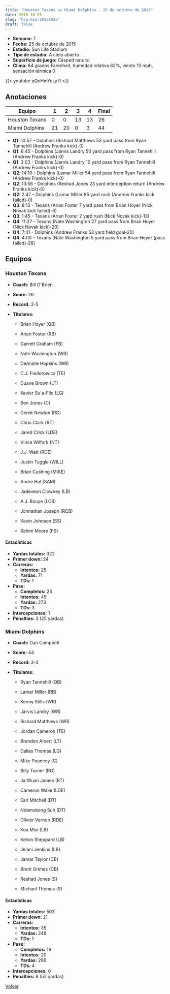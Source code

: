 ```yaml
---
title: "Houston Texans vs Miami Dolphins - 25 de octubre de 2015"
date: 2015-10-25
slug: "hou-mia-20151025"
draft: false
---
```


- **Semana:** 7
- **Fecha:** 25 de octubre de 2015
- **Estadio:** Sun Life Stadium
- **Tipo de estadio:** A cielo abierto
- **Superficie de juego:** Césped natural
- **Clima:** 84 grados Farenheit, humedad relativa 62%, viento 13 mph, sensación térmica 0


{{< youtube qQoHmYeLy7I >}}


## Anotaciones
| Equipo | 1 | 2 | 3 | 4 | Final |
|--------|---|---|---|---|-------|
| Houston Texans  | 0 | 0 | 13 | 13  | 26 |
| Miami Dolphins  | 21 | 20 | 0 | 3  | 44 |
- **Q1**: 10:57 - Dolphins (Rishard Matthews 53 yard pass from Ryan Tannehill (Andrew Franks kick)-0)
- **Q1**: 6:45 - Dolphins (Jarvis Landry 50 yard pass from Ryan Tannehill (Andrew Franks kick)-0)
- **Q1**: 3:03 - Dolphins (Jarvis Landry 10 yard pass from Ryan Tannehill (Andrew Franks kick)-0)
- **Q2**: 14:10 - Dolphins (Lamar Miller 54 yard pass from Ryan Tannehill (Andrew Franks kick)-0)
- **Q2**: 13:56 - Dolphins (Reshad Jones 23 yard interception return (Andrew Franks kick)-0)
- **Q2**: 2:47 - Dolphins (Lamar Miller 85 yard rush (Andrew Franks kick failed)-0)
- **Q3**: 8:13 - Texans (Arian Foster 7 yard pass from Brian Hoyer (Nick Novak kick failed)-6)
- **Q3**: 1:45 - Texans (Arian Foster 2 yard rush (Nick Novak kick)-13)
- **Q4**: 11:27 - Texans (Nate Washington 27 yard pass from Brian Hoyer (Nick Novak kick)-20)
- **Q4**: 7:41 - Dolphins (Andrew Franks 53 yard field goal-20)
- **Q4**: 4:00 - Texans (Nate Washington 5 yard pass from Brian Hoyer (pass failed)-26)


## Equipos


### Houston Texans
* **Coach:** Bill O'Brien
* **Score:** 26
* **Record:** 2-5
* **Titulares:** 

  * Brian Hoyer (QB) 

  * Arian Foster (RB) 

  * Garrett Graham (FB) 

  * Nate Washington (WR) 

  * DeAndre Hopkins (WR) 

  * C.J. Fiedorowicz (TE) 

  * Duane Brown (LT) 

  * Xavier Su'a-Filo (LG) 

  * Ben Jones (C) 

  * Derek Newton (RG) 

  * Chris Clark (RT) 

  * Jared Crick (LDE) 

  * Vince Wilfork (NT) 

  * J.J. Watt (RDE) 

  * Justin Tuggle (WILL) 

  * Brian Cushing (MIKE) 

  * Andre Hal (SAM) 

  * Jadeveon Clowney (LB) 

  * A.J. Bouye (LCB) 

  * Johnathan Joseph (RCB) 

  * Kevin Johnson (SS) 

  * Rahim Moore (FS) 

#### Estadísticas
* **Yardas totales:** 322
* **Primer down:** 24
* **Carreras:**
  * **Intentos:** 25
  * **Yardas:** 71
  * **TDs:** 1
* **Pase:**
  * **Completos:** 23
  * **Intentos:** 49
  * **Yardas:** 273
  * **TDs:** 3
* **Intercepciones:** 1
* **Penalties:** 3 (25 yardas)

### Miami Dolphins
* **Coach:** Dan Campbell
* **Score:** 44
* **Record:** 3-3
* **Titulares:** 

  * Ryan Tannehill (QB) 

  * Lamar Miller (RB) 

  * Kenny Stills (WR) 

  * Jarvis Landry (WR) 

  * Rishard Matthews (WR) 

  * Jordan Cameron (TE) 

  * Branden Albert (LT) 

  * Dallas Thomas (LG) 

  * Mike Pouncey (C) 

  * Billy Turner (RG) 

  * Ja'Wuan James (RT) 

  * Cameron Wake (LDE) 

  * Earl Mitchell (DT) 

  * Ndamukong Suh (DT) 

  * Olivier Vernon (RDE) 

  * Koa Misi (LB) 

  * Kelvin Sheppard (LB) 

  * Jelani Jenkins (LB) 

  * Jamar Taylor (CB) 

  * Brent Grimes (CB) 

  * Reshad Jones (S) 

  * Michael Thomas (S) 

#### Estadísticas
* **Yardas totales:** 503
* **Primer down:** 21
* **Carreras:**
  * **Intentos:** 35
  * **Yardas:** 248
  * **TDs:** 1
* **Pase:**
  * **Completos:** 19
  * **Intentos:** 20
  * **Yardas:** 296
  * **TDs:** 4
* **Intercepciones:** 0
* **Penalties:** 8 (52 yardas)


[Volver](/historia/2015)
